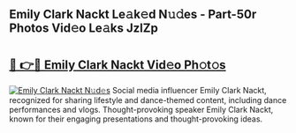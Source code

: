 ## Emily Clark Nackt Le𝚊k𝚎d N𝚞𝚍es - Part-50r Photos Vid𝚎o Le𝚊ks JzlZp

# <h2><a href="http://fb6k4t.evod.top/?m=Emily+Clark+Nackt">🔗 👉🔴 Emily Clark Nackt Vid𝚎o Ph𝚘t𝚘s</a></h2>

[![Emily Clark Nackt N𝚞d𝚎s](https://i.imgur.com/8V9OHl7.gif)](http://fb6k4t.evod.top/?m=Emily+Clark+Nackt)
Social media influencer Emily Clark Nackt, recognized for sharing lifestyle and dance-themed content, including dance performances and vlogs. Thought-provoking speaker Emily Clark Nackt, known for their engaging presentations and thought-provoking ideas. 
